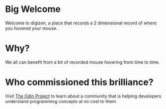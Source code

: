 # Big Welcome
Welcome to digizen, a place that records a 2 dimensional record of where you hovered your mouse.
# Why?
We all can benefit from a bit of recorded mouse hovering from time to time.
# Who commissioned this brilliance?
Visit [The Odin Project](https://www.theodinproject.com/) to learn about a community that is helping developers understand programming concepts at no cost to them

